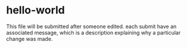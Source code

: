 # hello-world

This file will be submitted after someone edited.
each submit have an associated message, which is a description explaining why a particular change was made.

